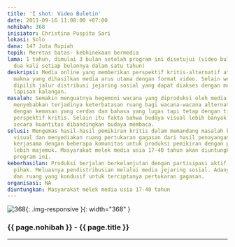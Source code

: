 ```yaml
---
title: 'I shot: Video Buletin'
date: 2011-09-16 11:08:00 +07:00
nohibah: 368
inisiator: Christina Puspita Sari
lokasi: Solo
dana: 147 Juta Rupiah
topik: Meretas batas- kebhinekaan bermedia
lama: 1 tahun, dimulai 3 bulan setelah program ini disetujui (video buletin akan diproduksi
  dua kali setiap bulannya dalam satu tahun)
deskripsi: Media online yang memberikan perspektif kritis-alternatif atas produksi
  makna yang dihasilkan media arus utama dengan format video. Selain website, juga
  dipilih jalur distribusi jejaring sosial yang dapat diakses dengan mudah oleh berbagai
  lapisan kalangan.
masalah: Semakin menguatnya hegemoni wacana yang diproduksi oleh media arus utama
  menyebabkan terjadinya keterbatasan ruang bagi wacana-wacana alternatif yang disampaikan
  dengan kemasan yang cerdas dan bahasa yang lugas tapi tetap dengan tidak mengesampingkan
  perspektif kritis. Selain itu fakta bahwa budaya visual lebih banyak menarik minat
  secara kuantitas dibandingkan budaya membaca.
solusi: Mengemas hasil-hasil pemikiran kritis dalam memandang masalah kedalam bentuk
  visual dan menyediakan ruang pertukaran gagasan dari hasil penayangan. Menggalang
  kerjasama dengan beberapa komunitas untuk produksi pemikiran dengan perspektif yang
  lebih majemuk. Masyarakat melek media usia 17-40 tahun akan diuntungkan melalui
  program ini.
keberhasilan: Produksi berjalan berkelanjutan dengan partisipasi aktif dari berbagai
  pihak. Meluasnya pendistribusian melalui media jejaring sosial. Adanya respon balik
  dan ruang yang kondusif untuk terciptanya pertukaran gagasan.
organisasi: NA
diuntungkan: Masyarakat melek media usia 17-40 tahun
---
```


![368](/static/img/hibahcmb/368.png){: .img-responsive }{: width="368" }

### {{ page.nohibah }} - {{ page.title }}

---
